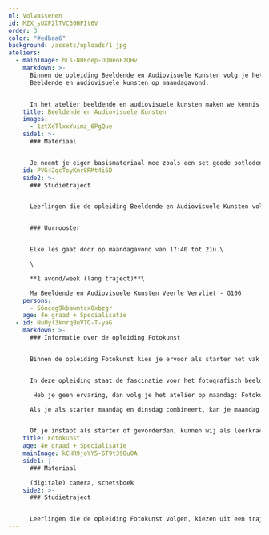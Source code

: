 ```yaml
---
nl: Volwassenen
id: MZX_sUXF2lTVC30HPIt6V
order: 3
color: "#edbaa6"
background: /assets/uploads/1.jpg
ateliers:
  - mainImage: hLs-N0Edep-DQWeoEzQHv
    markdown: >-
      Binnen de opleiding Beeldende en Audiovisuele Kunsten volg je het vak
      Beeldende en audiovisuele kunsten op maandagavond.


      In het atelier beeldende en audiovisuele kunsten maken we kennis met verschillende technieken en disciplines zoals tekenkunst, (analoge en digitale) fotografie, boekbinden, schilderkunst, zeefdruk, grafisch ontwerp, illustratie, collage, (animatie-)film, grafiekkunst enzovoort... Deze opleiding is ideaal als je wil starten in een beeldende opleiding maar kan je niet kiezen tussen de verschillende disciplines, of als je als beginner de beeldende kunsten verkennen. In het atelier ligt de nadruk op experiment, creatief denken en loslaten en plezier hebben in het creëren en uitproberen. Er is ruimte voor eigen onderzoek en verdieping in technieken en materialen.
    title: Beeldende en Audiovisuele Kunsten
    images:
      - 1ztXeTlxxYuimz_6PgQue
    side1: >-
      ### Materiaal


      Je neemt je eigen basismateriaal mee zoals een set goede potloden, een eigen schetsboek, enkele goede penselen, een kneedgom, oost-indische inkt, een vodje en een schort. Het materiaal voor bijzondere technieken zoals etsen, lino, zeefdruk... wordt voorzien door de academie.
    id: PVG42qcToyKmr8RMt4i6D
    side2: >-
      ### Studietraject


      Leerlingen die de opleiding Beeldende en Audiovisuele Kunsten volgen, volgen een traject van 1 avond/week (lang traject, 10 jaar).


      ### Uurrooster


      Elke les gaat door op maandagavond van 17:40 tot 21u.\

      \

      **1 avond/week (lang traject)**\

      Ma Beeldende en Audiovisuele Kunsten Veerle Vervliet - G106
    persons:
      - 56ncog9kbawmtcx0xbzgr
    age: 4e graad + Specialisatie
  - id: NuOyl3knrqBuVTO-T-yaG
    markdown: >-
      ### Informatie over de opleiding Fotokunst


      Binnen de opleiding Fotokunst kies je ervoor als starter het vak Fotokunst (starters) te volgen op maandag. Heb je meer ervaring, volg je het vak Fotokunst (verdieping) op dinsdag. Het is ook mogelijk om de twee avonden te combineren en op die manier sneller in de praktijk te brengen wat je leert. Ook kan je op donderdag les volgen, deze lesuren worden grotendeels gebundeld op andere dagen (bijvoorbeeld een lezing op woensdag, een atelierbezoek op zaterdag, een expobezoek op zondag...); de kalender hiervoor ontvang je in september.


      In deze opleiding staat de fascinatie voor het fotografisch beeld centraal. Fotografie is veelzijdig en alomtegenwoordig in onze huidige beeldcultuur. Al doende leer je de basis opname- en bewerkingstechnieken, zowel digitaal als analoog. We gaan de straat op om samen te fotograferen, werken in de studio met artificiële lichtbronnen en verkennen de digitale mogelijkheden van Photoshop. Tegelijk met de opdrachten en technieken breidt je je referentiekader uit. Via onderzoek, experiment en analyse ontdek je de fotografische beeldtaal. Zo word je stapsgewijs ondergedompeld in de rijkdom van het fotografische beeld. Ook kan je in de donkere kamer de magie beleven door er jouw foto’s te ontwikkelen. Het is niet verplicht om analoog te werken, die mogelijkheid wordt aangeboden. Je krijgt de kans om verschillende fotografische mogelijkheden, toepassingen en technieken te proeven. Je wordt individueel begeleid in het artistiek proces, van concept tot presentatie. Gaandeweg worden opdrachten opener en word je gestimuleerd om jouw verhaal uit te drukken via foto’s. Je wordt ondersteund in het ontwikkelen van een persoonlijke visie over het medium fotografie. Uitstappen worden veelal in het weekend georganiseerd, éénmaal per maand en richten zich op het verkennen en verdiepen van het (hedendaagse) veld. Ze geven je de mogelijkheid om de fotograaf achter het werk te leren kennen; om originele werken in een tentoonstelling context te ervaren en om daarover met elkaar in gesprek te gaan. Ze leren je het medium vanuit verschillende standpunten kennen. Ze verscherpen je blik. Het werkt inspirerend en tegelijk leer je reflecteren over het medium.

       Heb je geen ervaring, dan volg je het atelier op maandag: Fotokunst (starters). Hier start je vanaf het begin en leer je je camera gebruiken. Heb je al wat basiskennis, dan volg je het atelier op dinsdag: Fotokunst (verdieping). Hier wordt er verwacht dat je de basistechnieken al onder de knie hebt en je je graag persoonlijk wilt leren uitdrukken via fotografie.

      Als je als starter maandag en dinsdag combineert, kan je maandag als lesdag beschouwen en dinsdag als atelierdag. Als je als gevorderden maandag en dinsdag combineert, is maandag je atelierdag en dinsdag je lesdag. Atelierdag wil zeggen dat je (zelfstandig) aan de slag gaat in het atelier en van de infrastructuur en know-how van de begeleider gebruik kan maken. Tijdens lesdagen worden nieuwe opdrachten en technieken aangereikt, en worden je foto’s besproken.


      Of je instapt als starter of gevorderden, kunnen wij als leerkrachten mee beslissen en adviseren. Dit doen we aan de hand van de evaluatie op het einde van het schooljaar; een intakegesprek voor je start; of via voorgaande realisaties (bijvoorbeeld via je portfolio).
    title: Fotokunst
    age: 4e graad + Specialisatie
    mainImage: kCHR9joYY5-6T9t398u0A
    side1: |-
      ### Materiaal

      (digitale) camera, schetsboek
    side2: >-
      ### Studietraject


      Leerlingen die de opleiding Fotokunst volgen, kiezen uit een traject van 1 avond/week (lang traject, 10 jaar), 2 avonden/week (middellang traject, 5 jaar) of 3 avonden/week (kort traject, 4 jaar). Opgelet, voor een overstap tussen deze twee trajecten contacteer je best het onthaal van de academie: info.academie@sintlukas.brussels.
---
```

